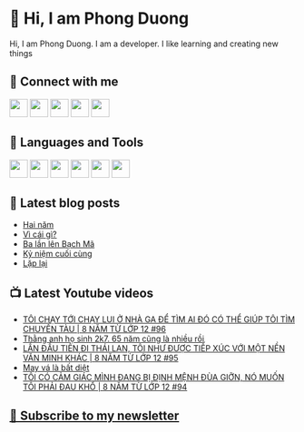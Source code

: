 # 👋 Hi, I am Phong Duong

Hi, I am Phong Duong. I am a developer. I like learning and creating new things

## 🔗 Connect with me
[<img height="32" width="32" src="https://cdn.jsdelivr.net/npm/simple-icons@v3/icons/youtube.svg" />](https://www.youtube.com/channel/UCXykqt3V2-9bYXKWZRcH0rA)
[<img height="32" width="32" src="https://cdn.jsdelivr.net/npm/simple-icons@v3/icons/instagram.svg" />](https://www.instagram.com/phongduonglh)
[<img height="32" width="32" src="https://cdn.jsdelivr.net/npm/simple-icons@v3/icons/twitter.svg" />](https://twitter.com/phongduonglh)
[<img height="32" width="32" src="https://cdn.jsdelivr.net/npm/simple-icons@v3/icons/facebook.svg" />](https://www.facebook.com/phongduonglh)
[<img height="32" width="32" src="https://cdn.jsdelivr.net/npm/simple-icons@v3/icons/linkedin.svg" />](https://www.linkedin.com/in/phongduonglh)

## 🧰 Languages and Tools

[<img height="32" width="32" src="https://cdn.jsdelivr.net/npm/simple-icons@v3/icons/javascript.svg" />](javascript)
[<img height="32" width="32" src="https://cdn.jsdelivr.net/npm/simple-icons@v3/icons/html5.svg" />](html5)
[<img height="32" width="32" src="https://cdn.jsdelivr.net/npm/simple-icons@v3/icons/css3.svg" />](css3)
[<img height="32" width="32" src="https://cdn.jsdelivr.net/npm/simple-icons@v3/icons/node-dot-js.svg" />](nodejs)
[<img height="32" width="32" src="https://cdn.jsdelivr.net/npm/simple-icons@v3/icons/react.svg" />](react)
[<img height="32" width="32" src="https://cdn.jsdelivr.net/npm/simple-icons@v3/icons/vue-dot-js.svg" />](vue)

## 📝 Latest blog posts

<!-- BLOG-POST-LIST:START -->
- [Hai năm](https://phongduong.dev/blog/2021/08/hai-nam/)
- [Vì cái gì?](https://phongduong.dev/blog/2021/08/vi-cai-gi/)
- [Ba lần lên Bạch Mã](https://phongduong.dev/blog/2021/08/ba-lan-len-bach-ma/)
- [Kỷ niệm cuối cùng](https://phongduong.dev/blog/2021/08/ky-niem-cuoi-cung/)
- [Lặp lại](https://phongduong.dev/blog/2021/08/lap-lai/)
<!-- BLOG-POST-LIST:END -->

## 📺 Latest Youtube videos

<!-- YOUTUBE-VIDEO-LIST:START -->
- [TÔI CHẠY TỚI CHẠY LUI Ở NHÀ GA ĐỂ TÌM AI ĐÓ CÓ THỂ GIÚP TÔI TÌM CHUYẾN TÀU | 8 NĂM TỪ LỚP 12 #96](https://www.youtube.com/watch?v=CcmCdKEF-Xk)
- [Thằng anh họ sinh 2k7. 65 năm cũng là nhiều rồi](https://www.youtube.com/watch?v=S1WFzVLjSzM)
- [LẦN ĐẦU TIÊN ĐI THÁI LAN, TÔI NHƯ ĐƯỢC TIẾP XÚC VỚI MỘT NỀN VĂN MINH KHÁC | 8 NĂM TỪ LỚP 12 #95](https://www.youtube.com/watch?v=hf_ExEj3ros)
- [May vá là bất diệt](https://www.youtube.com/watch?v=fCpDL_V7RhY)
- [TÔI CÓ CẢM GIÁC MÌNH ĐANG BỊ ĐỊNH MỆNH ĐÙA GIỠN, NÓ MUỐN TÔI PHẢI ĐAU KHỔ | 8 NĂM TỪ LỚP 12 #94](https://www.youtube.com/watch?v=8UtELjbyRdU)
<!-- YOUTUBE-VIDEO-LIST:END -->

## [💌 Subscribe to my newsletter](https://koogio.substack.com/)
